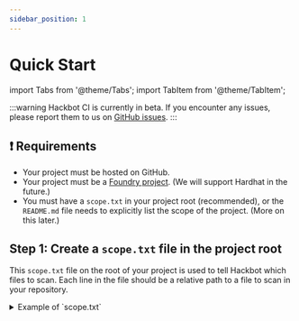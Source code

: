 ```yaml
---
sidebar_position: 1
---
```


# Quick Start

import Tabs from '@theme/Tabs';
import TabItem from '@theme/TabItem';

:::warning
Hackbot CI is currently in beta. If you encounter any issues, please report them to us on [GitHub issues](https://github.com/GatlingX/hackbot_ci/issues).
:::

## ❗️ Requirements

- Your project must be hosted on GitHub.
- Your project must be a [Foundry project](https://book.getfoundry.sh/). (We will support Hardhat in the future.)
- You must have a `scope.txt` in your project root (recommended), or the `README.md` file needs to explicitly list the scope of the project. (More on this later.)

## Step 1: Create a `scope.txt` file in the project root

This `scope.txt` file on the root of your project is used to tell Hackbot which files to scan. Each line in the file should be a relative path to a file to scan in your repository.


<details>
<summary>Example of `scope.txt`</summary>

<Tabs>
  <TabItem value="scope_txt" label="Image">

![Scope File Example](scope_txt.png)

  </TabItem>
  <TabItem value="file_structure" label="Text">
```txt title="scope.txt"
./contracts/src/ccip/FeeQuoter.sol
./contracts/src/ccip/MultiAggregateRateLimiter.sol
./contracts/src/ccip/NonceManager.sol

...

./contracts/src/ccip/rmn/RMNHome.sol
./contracts/src/ccip/rmn/RMNRemote.sol
```

  </TabItem>
</Tabs>

For a file structure like this:

```
contracts/ 📁
├── src/ 📁
│   ├── ccip/ 📁
│   │   ├── 📄 FeeQuoter.sol
│   │   ├── 📄 MultiAggregateRateLimiter.sol
│   │   ├── 📄 NonceManager.sol
│   │   ...
│   ├── rmn/ 📁
│   │   ├── 📄 RMNHome.sol
│   │   ├── 📄 RMNRemote.sol
│   ...
📄 foundry.toml
📄 scope.txt
📄 README.md
```

</details>

## Step 2: Get an API key

Go to https://hackbot.co/dashboard/api-keys and click on "Create new secret Key". The website will generate an API key and the one-command installation link. 


<Tabs>
  <TabItem value="website" label="Quick Install">

![API Key Quickstart](../static/img/docs/quick_start/quick_start.png)

The website will generate an API key and the one-command installation link. You can see the install script [here](https://github.com/GatlingX/hackbot_ci/blob/main/install.sh).



```bash title="bash"
curl -L hackbotci.gatlingx.com | bash -s -- "<api_key>"
```

The `<api_key>` will be auto-generated by the website. You need to commit the changes to your repository after the installation.


:::warning
Make sure to commit the changes tour repository after the installation.
:::



</TabItem>

<TabItem value="manual" label="Manual">

![API Key Manual Start](../static/img/docs/quick_start/manual_start.png)

The website will generate an API key and the one-command installation link. You can see the install script [here](https://github.com/GatlingX/hackbot_ci/blob/main/install.sh).



</TabItem>
</Tabs>


## Step 3: Run the workflow from GitHub

### Option 1: Use the website-automated installation
(TODO: Add instruction for automated install)

### Option 2: Manually add the workflow to your repository

In your github repository, add the following to your `.github/workflows/hackbot.yml` file. Make sure to:
- replace the `{{ secrets.YOUR_API_KEY }}` with your API key.
```yaml title=".github/workflows/hackbot.yml"
name: Hackbot Scan Workflow

on:
  workflow_dispatch:

jobs:
  hackbot-scan:
    runs-on: ubuntu-latest
    permissions:
      contents: read
      issues: write
    steps:
      - name: Checkout repository
        uses: actions/checkout@v4

      - name: Run Hackbot Scan
        uses: GatlingX/hackbot_ci@latest
        with:
          api_key: "{{ secrets.YOUR_API_KEY }}"
          output: "results.json"
          artifact: true
          generate_issues: false
        id: hackbot-action

      - name: Print output
        run: |
          echo "Hack result: ${{ steps.hackbot-action.outputs.results }}"

```


